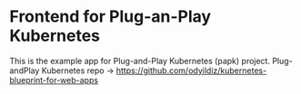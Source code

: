# Frontend for Plug-an-Play Kubernetes

This is the example app for Plug-and-Play Kubernetes (papk) project. 
Plug-andPlay Kubernetes repo -> https://github.com/odyildiz/kubernetes-blueprint-for-web-apps
